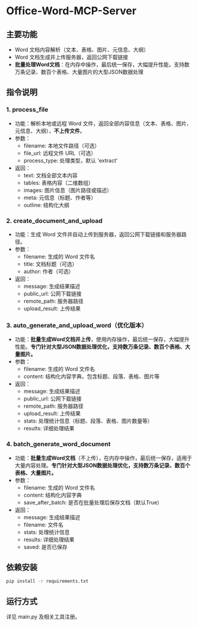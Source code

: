 # Office-Word-MCP-Server

## 主要功能
- Word 文档内容解析（文本、表格、图片、元信息、大纲）
- Word 文档生成并上传服务器，返回公网下载链接
- **批量处理Word文档**：在内存中操作，最后统一保存，大幅提升性能，支持数万条记录、数百个表格、大量图片的大型JSON数据处理

## 指令说明

### 1. process_file
- 功能：解析本地或远程 Word 文件，返回全部内容信息（文本、表格、图片、元信息、大纲），**不上传文件**。
- 参数：
  - filename: 本地文件路径（可选）
  - file_url: 远程文件 URL（可选）
  - process_type: 处理类型，默认 'extract'
- 返回：
  - text: 文档全部文本内容
  - tables: 表格内容（二维数组）
  - images: 图片信息（图片路径或描述）
  - meta: 元信息（标题、作者等）
  - outline: 结构化大纲

### 2. create_document_and_upload
- 功能：生成 Word 文件并自动上传到服务器，返回公网下载链接和服务器路径。
- 参数：
  - filename: 生成的 Word 文件名
  - title: 文档标题（可选）
  - author: 作者（可选）
- 返回：
  - message: 生成结果描述
  - public_url: 公网下载链接
  - remote_path: 服务器路径
  - upload_result: 上传结果

### 3. auto_generate_and_upload_word（优化版本）
- 功能：**批量生成Word文档并上传**，使用内存操作，最后统一保存，大幅提升性能。**专门针对大型JSON数据处理优化，支持数万条记录、数百个表格、大量图片。**
- 参数：
  - filename: 生成的 Word 文件名
  - content: 结构化内容字典，包含标题、段落、表格、图片等
- 返回：
  - message: 生成结果描述
  - public_url: 公网下载链接
  - remote_path: 服务器路径
  - upload_result: 上传结果
  - stats: 处理统计信息（标题、段落、表格、图片数量等）
  - results: 详细处理结果

### 4. batch_generate_word_document
- 功能：**批量生成Word文档**（不上传），在内存中操作，最后统一保存，适用于大量内容处理。**专门针对大型JSON数据处理优化，支持数万条记录、数百个表格、大量图片。**
- 参数：
  - filename: 生成的 Word 文件名
  - content: 结构化内容字典
  - save_after_batch: 是否在批量处理后保存文档（默认True）
- 返回：
  - message: 生成结果描述
  - filename: 文件名
  - stats: 处理统计信息
  - results: 详细处理结果
  - saved: 是否已保存

## 依赖安装
```bash
pip install -r requirements.txt
```

## 运行方式
详见 main.py 及相关工具注册。 